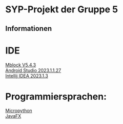 
# SYP-Projekt der Gruppe 5
Informationen
---

# IDE
[Mblock V5.4.3](https://s.mblock.cc/download/pc-windows)<br>
[Android Studio 2023.1.1.27](https://developer.android.com/studio)<br>
[Intellij IDEA 2023.1.3](https://www.jetbrains.com/idea/download/download-thanks.html?platform=windows)

# Programmiersprachen:
[Micropython](https://docs.micropython.org/en/latest/)<br>
[JavaFX](https://docs.oracle.com/javase/8/javafx/api/toc.htm)

